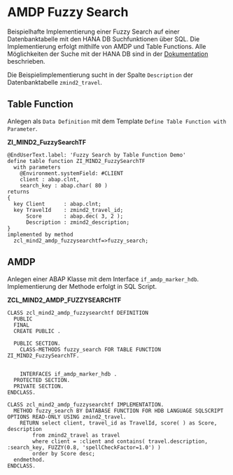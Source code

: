 # AMDP Fuzzy Search

Beispielhafte Implementierung einer Fuzzy Search auf einer Datenbanktabelle mit den HANA DB Suchfunktionen über SQL. Die Implementierung erfolgt mithilfe von AMDP und Table Functions. Alle Möglichkeiten der Suche mit der HANA DB sind in der [Dokumentation](https://help.sap.com/docs/SAP_HANA_PLATFORM/691cb949c1034198800afde3e5be6570/cd07da82bb571014b185c8e3e3974767.html) beschrieben.

Die Beispielimplementierung sucht in der Spalte `Description` der Datenbanktabelle `zmind2_travel`. 

## Table Function

Anlegen als `Data Definition` mit dem Template `Define Table Function with Parameter`.

**ZI_MIND2_FuzzySearchTF**
```cds
@EndUserText.label: 'Fuzzy Search by Table Function Demo'
define table function ZI_MIND2_FuzzySearchTF
  with parameters
    @Environment.systemField: #CLIENT
    client : abap.clnt,
    search_key : abap.char( 80 )
returns
{
  key Client      : abap.clnt;
  key TravelId    : zmind2_travel_id;
      Score       : abap.dec( 3, 2 );
      Description : zmind2_description;
}
implemented by method
  zcl_mind2_amdp_fuzzysearchtf=>fuzzy_search;
```

## AMDP

Anlegen einer ABAP Klasse mit dem Interface `if_amdp_marker_hdb`. Implementierung der Methode erfolgt in SQL Script.

**ZCL_MIND2_AMDP_FUZZYSEARCHTF**
```abap
CLASS zcl_mind2_amdp_fuzzysearchtf DEFINITION
  PUBLIC
  FINAL
  CREATE PUBLIC .

  PUBLIC SECTION.
    CLASS-METHODS fuzzy_search FOR TABLE FUNCTION ZI_MIND2_FuzzySearchTF.


    INTERFACES if_amdp_marker_hdb .
  PROTECTED SECTION.
  PRIVATE SECTION.
ENDCLASS.

CLASS zcl_mind2_amdp_fuzzysearchtf IMPLEMENTATION.
  METHOD fuzzy_search BY DATABASE FUNCTION FOR HDB LANGUAGE SQLSCRIPT OPTIONS READ-ONLY USING zmind2_travel.
    RETURN select client, travel_id as TravelId, score( ) as Score, description
        from zmind2_travel as travel
        where client = :client and contains( travel.description, :search_key, FUZZY(0.8, 'spellCheckFactor=1.0') )
        order by Score desc;
  endmethod.
ENDCLASS.
```


